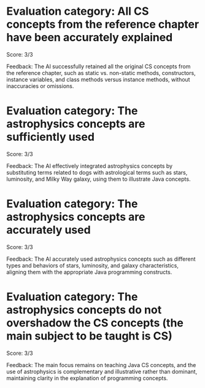 # Evaluation category: All CS concepts from the reference chapter have been accurately explained

Score: 3/3

Feedback: The AI successfully retained all the original CS concepts from the reference chapter, such as static vs. non-static methods, constructors, instance variables, and class methods versus instance methods, without inaccuracies or omissions.

# Evaluation category: The astrophysics concepts are sufficiently used

Score: 3/3

Feedback: The AI effectively integrated astrophysics concepts by substituting terms related to dogs with astrological terms such as stars, luminosity, and Milky Way galaxy, using them to illustrate Java concepts.

# Evaluation category: The astrophysics concepts are accurately used

Score: 3/3

Feedback: The AI accurately used astrophysics concepts such as different types and behaviors of stars, luminosity, and galaxy characteristics, aligning them with the appropriate Java programming constructs.

# Evaluation category: The astrophysics concepts do not overshadow the CS concepts (the main subject to be taught is CS)

Score: 3/3

Feedback: The main focus remains on teaching Java CS concepts, and the use of astrophysics is complementary and illustrative rather than dominant, maintaining clarity in the explanation of programming concepts.

